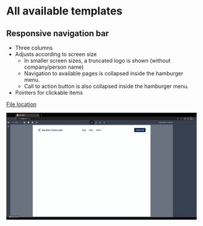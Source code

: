 # All available templates

## Responsive navigation bar
- Three columns
- Adjusts according to screen size
    - In smaller screen sizes, a truncated logo is shown (without company/person name)
    - Navigation to available pages is collapsed inside the hamburger menu. 
    - Call to action button is also collapsed inside the hamburger menu. 
- Pointers for clickable items

[File location](templates/basics/responsive_navigation_bar.json)

![Preview](static/responsive_navbar.gif)